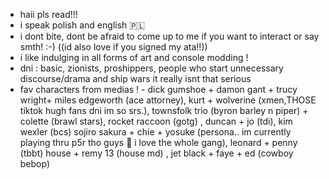 - haii pls read!!! 
- i speak polish and english 🇵🇱
- i dont bite, dont be afraid to come up to me if you want to interact or say smth! :-) ((id also love if you signed my ata!!))
- i like indulging in all forms of art and console modding !
- dni : basic, zionists, proshippers, people who start unnecessary discourse/drama and ship wars it really isnt that serious
- fav characters from medias ! - dick gumshoe + damon gant + trucy wright+ miles edgeworth (ace attorney),  kurt + wolverine (xmen,THOSE tiktok hugh fans dni im so srs.), townsfolk trio (byron barley n piper) + colette (brawl stars), rocket raccoon (gotg) , duncan + jo (tdi), kim wexler (bcs) sojiro sakura + chie + yosuke (persona.. im currently playing thru p5r tho guys 🤞 i love the whole gang), leonard + penny (tbbt) house + remy 13 (house md) , jet black + faye + ed (cowboy bebop)
